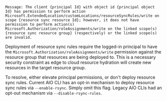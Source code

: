 ```
Message: The client {principal Id} with object id {principal object Id} has permission to perform action Microsoft.ExtendedLocation/customLocations/resourceSyncRules/write on scope {resource sync resource Id}; however, it does not have permission to perform action(s) Microsoft.Authorization/roleAssignments/write on the linked scope(s) {resource sync resource group} (respectively) or the linked scope(s) are invalid.
```

Deployment of resource sync rules require the logged-in principal to have the `Microsoft.Authorization/roleAssignments/write` permission against the resource group that resources are being deployed to. This is a necessary security constraint as edge to cloud resource hydration will create new resources in the target resource group. 

To resolve, either elevate principal permissions, or don't deploy resource sync rules. Current AIO CLI has an opt-in mechanism to deploy resource sync rules via `--enable-rsync`. Simply omit this flag. Legacy AIO CLIs had an opt-out mechanism via `--disable-rsync-rules`.